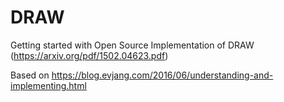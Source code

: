 # DRAW
Getting started with Open Source Implementation of DRAW (https://arxiv.org/pdf/1502.04623.pdf)

Based on https://blog.evjang.com/2016/06/understanding-and-implementing.html
